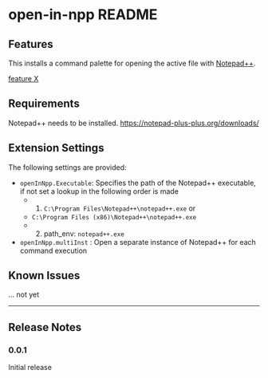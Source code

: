 # open-in-npp README

## Features

This installs a command palette for opening the active file with [Notepad++](https://notepad-plus-plus.org/).

[feature X](images/VSC.png)


## Requirements

Notepad++ needs to be installed.
https://notepad-plus-plus.org/downloads/

## Extension Settings

The following settings are provided:

* `openInNpp.Executable`: Specifies the path of the Notepad++ executable, if not set a lookup in the following order is made
  - 1. `C:\Program Files\Notepad++\notepad++.exe` or
  - `C:\Program Files (x86)\Notepad++\notepad++.exe`
  - 2. path_env: `notepad++.exe`
* `openInNpp.multiInst` : Open a separate instance of Notepad++ for each command execution

## Known Issues

... not yet

-----------------------------------------------------------------------------------------------------------

## Release Notes

### 0.0.1

Initial release